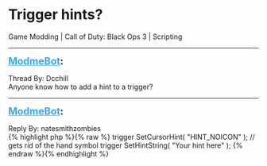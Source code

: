# Trigger hints?
Game Modding | Call of Duty: Black Ops 3 | Scripting

---
<strong style="font-size: 1.4em;"><span style="text-decoration: underline;text-decoration-color: #34a7f9;"><span style="color:#34a7f9;">ModmeBot</span></span>:</strong>

<p>Thread By: Dcchill<br />Anyone know how to add a hint to a trigger?</p>

---
<strong style="font-size: 1.4em;"><span style="text-decoration: underline;text-decoration-color: #34a7f9;"><span style="color:#34a7f9;">ModmeBot</span></span>:</strong>

<p>Reply By: natesmithzombies<br />{% highlight php %}{% raw %}
trigger SetCursorHint( "HINT_NOICON" ); // gets rid of the hand symbol 
trigger SetHintString( "Your hint here" ); 
{% endraw %}{% endhighlight %}
</p>
